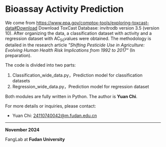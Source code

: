 # Bioassay Activity Prediction

We come from https://www.epa.gov/comptox-tools/exploring-toxcast-data#Download Download ToxCast Database: invitrodb version 3.5 (version 10). After organizing the data, a classification dataset with activity and a regression dataset with AC<sub>50</sub>values were obtained. The methodology is detailed in the research article *"Shifting Pesticide Use in Agriculture: Evolving Human Health Risk Implications from 1992 to 2017"* (In preparation).

The code is divided into two parts:

1. Classification_wide_data.py，Prediction model for classification datasets
2. Regression_wide_data.py，Prediction model for regression dataset

Both modules are fully written in Python. The author is **Yuan Chi**.

For more details or inquiries, please contact:

- Yuan Chi: 24110740042@m.fudan.edu.cn

---

**November 2024**

FangLab at **Fudan University**

